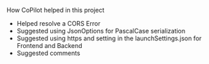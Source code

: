 How CoPilot helped in this project
  - Helped resolve a CORS Error
  - Suggested using JsonOptions for PascalCase serialization
  - Suggested using https and setting in the launchSettings.json for Frontend and Backend
  - Suggested comments
